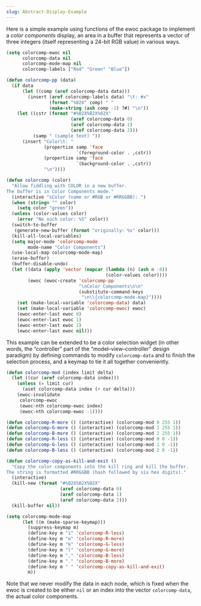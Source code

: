 ```yaml
---
slug: Abstract-Display-Example
---
```


Here is a simple example using functions of the ewoc package to implement a *color components* display, an area in a buffer that represents a vector of three integers (itself representing a 24-bit RGB value) in various ways.

```lisp
(setq colorcomp-ewoc nil
      colorcomp-data nil
      colorcomp-mode-map nil
      colorcomp-labels ["Red" "Green" "Blue"])

(defun colorcomp-pp (data)
  (if data
      (let ((comp (aref colorcomp-data data)))
        (insert (aref colorcomp-labels data) "\t: #x"
                (format "%02X" comp) " "
                (make-string (ash comp -2) ?#) "\n"))
    (let ((cstr (format "#%02X%02X%02X"
                        (aref colorcomp-data 0)
                        (aref colorcomp-data 1)
                        (aref colorcomp-data 2)))
          (samp " (sample text) "))
      (insert "Color\t: "
              (propertize samp 'face
                          `(foreground-color . ,cstr))
              (propertize samp 'face
                          `(background-color . ,cstr))
              "\n"))))

(defun colorcomp (color)
  "Allow fiddling with COLOR in a new buffer.
The buffer is in Color Components mode."
  (interactive "sColor (name or #RGB or #RRGGBB): ")
  (when (string= "" color)
    (setq color "green"))
  (unless (color-values color)
    (error "No such color: %S" color))
  (switch-to-buffer
   (generate-new-buffer (format "originally: %s" color)))
  (kill-all-local-variables)
  (setq major-mode 'colorcomp-mode
        mode-name "Color Components")
  (use-local-map colorcomp-mode-map)
  (erase-buffer)
  (buffer-disable-undo)
  (let ((data (apply 'vector (mapcar (lambda (n) (ash n -8))
                                     (color-values color))))
        (ewoc (ewoc-create 'colorcomp-pp
                           "\nColor Components\n\n"
                           (substitute-command-keys
                            "\n\\{colorcomp-mode-map}"))))
    (set (make-local-variable 'colorcomp-data) data)
    (set (make-local-variable 'colorcomp-ewoc) ewoc)
    (ewoc-enter-last ewoc 0)
    (ewoc-enter-last ewoc 1)
    (ewoc-enter-last ewoc 2)
    (ewoc-enter-last ewoc nil)))
```

This example can be extended to be a color selection widget (in other words, the “controller" part of the “model–view–controller" design paradigm) by defining commands to modify `colorcomp-data` and to finish the selection process, and a keymap to tie it all together conveniently.

```lisp
(defun colorcomp-mod (index limit delta)
  (let ((cur (aref colorcomp-data index)))
    (unless (= limit cur)
      (aset colorcomp-data index (+ cur delta)))
    (ewoc-invalidate
     colorcomp-ewoc
     (ewoc-nth colorcomp-ewoc index)
     (ewoc-nth colorcomp-ewoc -1))))

(defun colorcomp-R-more () (interactive) (colorcomp-mod 0 255 1))
(defun colorcomp-G-more () (interactive) (colorcomp-mod 1 255 1))
(defun colorcomp-B-more () (interactive) (colorcomp-mod 2 255 1))
(defun colorcomp-R-less () (interactive) (colorcomp-mod 0 0 -1))
(defun colorcomp-G-less () (interactive) (colorcomp-mod 1 0 -1))
(defun colorcomp-B-less () (interactive) (colorcomp-mod 2 0 -1))

(defun colorcomp-copy-as-kill-and-exit ()
  "Copy the color components into the kill ring and kill the buffer.
The string is formatted #RRGGBB (hash followed by six hex digits)."
  (interactive)
  (kill-new (format "#%02X%02X%02X"
                    (aref colorcomp-data 0)
                    (aref colorcomp-data 1)
                    (aref colorcomp-data 2)))
  (kill-buffer nil))

(setq colorcomp-mode-map
      (let ((m (make-sparse-keymap)))
        (suppress-keymap m)
        (define-key m "i" 'colorcomp-R-less)
        (define-key m "o" 'colorcomp-R-more)
        (define-key m "k" 'colorcomp-G-less)
        (define-key m "l" 'colorcomp-G-more)
        (define-key m "," 'colorcomp-B-less)
        (define-key m "." 'colorcomp-B-more)
        (define-key m " " 'colorcomp-copy-as-kill-and-exit)
        m))
```

Note that we never modify the data in each node, which is fixed when the ewoc is created to be either `nil` or an index into the vector `colorcomp-data`, the actual color components.
